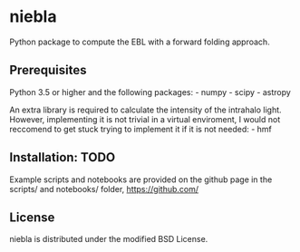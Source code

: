 niebla
========

Python package to compute the EBL with a forward folding approach.


Prerequisites
-------------

Python 3.5 or higher and the following packages: 
    - numpy 
    - scipy
    - astropy

An extra library is required to calculate the intensity of the
intrahalo light. However, implementing it is not trivial in a
virtual enviroment, I would not reccomend to get stuck trying to
implement it if it is not needed:
    - hmf

Installation: TODO
------------


Example scripts and notebooks are provided on the github page in the
scripts/ and notebooks/ folder, https://github.com/

License
-------
niebla is distributed under the modified BSD License.
